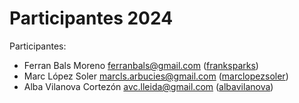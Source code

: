 # Participantes 2024

Participantes:
- Ferran Bals Moreno <ferranbals@gmail.com> ([franksparks](https://github.com/franksparks))
- Marc López Soler <marcls.arbucies@gmail.com> ([marclopezsoler](https://github.com/marclopezsoler/))
- Alba Vilanova Cortezón <avc.lleida@gmail.com> ([albavilanova](https://github.com/albavilanova))
